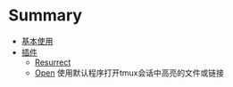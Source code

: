 # Summary

- [基本使用](./base.md)
- [插件](./plugins/ReadMe.md)
  - [Resurrect](./plugins/resurrect.md)
  - [Open](./plugins/open.md) 使用默认程序打开tmux会话中高亮的文件或链接
